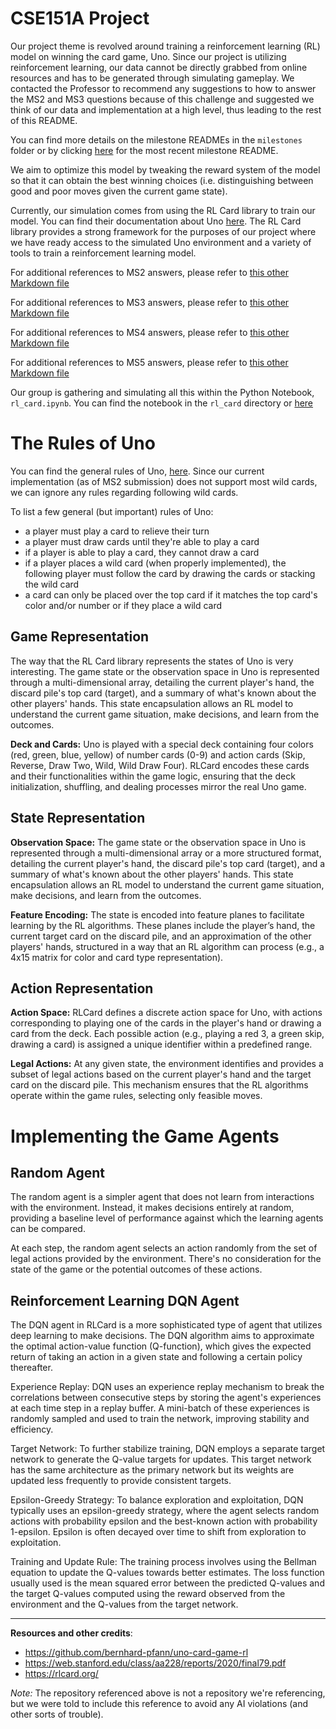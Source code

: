 # CSE151A Project
Our project theme is revolved around training a reinforcement learning (RL) model on winning the card game, Uno. Since our project is utilizing reinforcement learning, our data cannot be directly grabbed from online resources and has to be generated through simulating gameplay. We contacted the Professor to recommend any suggestions to how to answer the MS2 and MS3 questions because of this challenge and suggested we think of our data and implementation at a high level, thus leading to the rest of this README.

You can find more details on the milestone READMEs in the `milestones` folder or by clicking [here](https://github.com/nicholaslambs/cse151a_project/blob/main/milestones/ms5/README.md) for the most recent milestone README.

We aim to optimize this model by tweaking the reward system of the model so that it can obtain the best winning choices (i.e. distinguishing between good and poor moves given the current game state).

Currently, our simulation comes from using the RL Card library to train our model. You can find their documentation about Uno [here](https://rlcard.org/games.html#uno). The RL Card library provides a strong framework for the purposes of our project where we have ready access to the simulated Uno environment and a variety of tools to train a reinforcement learning model.

For additional references to MS2 answers, please refer to [this other Markdown file](https://github.com/nicholaslambs/cse151a_project/blob/main/milestones/ms2/README.md)

For additional references to MS3 answers, please refer to [this other Markdown file](https://github.com/nicholaslambs/cse151a_project/blob/main/milestones/ms3/README.md)

For additional references to MS4 answers, please refer to [this other Markdown file](https://github.com/nicholaslambs/cse151a_project/blob/main/milestones/ms4/README.md)

For additional references to MS5 answers, please refer to [this other Markdown file](https://github.com/nicholaslambs/cse151a_project/blob/main/milestones/ms5/README.md)

Our group is gathering and simulating all this within the Python Notebook, `rl_card.ipynb`. You can find the notebook in the `rl_card` directory or [here](https://github.com/nicholaslambs/cse151a_project/blob/main/rl_card/rl_card.ipynb)

# The Rules of Uno
You can find the general rules of Uno, [here](https://en.wikipedia.org/wiki/Uno_(card_game)). Since our current implementation (as of MS2 submission) does not support most wild cards, we can ignore any rules regarding following wild cards.

To list a few general (but important) rules of Uno:
- a player must play a card to relieve their turn
- a player must draw cards until they're able to play a card
- if a player is able to play a card, they cannot draw a card
- if a player places a wild card (when properly implemented), the following player must follow the card by drawing the cards or stacking the wild card
- a card can only be placed over the top card if it matches the top card's color and/or number or if they place a wild card

## Game Representation
The way that the RL Card library represents the states of Uno is very interesting. The game state or the observation space in Uno is represented through a multi-dimensional array, detailing the current player's hand, the discard pile's top card (target), and a summary of what's known about the other players' hands. This state encapsulation allows an RL model to understand the current game situation, make decisions, and learn from the outcomes.

**Deck and Cards:** Uno is played with a special deck containing four colors (red, green, blue, yellow) of number cards (0-9) and action cards (Skip, Reverse, Draw Two, Wild, Wild Draw Four). RLCard encodes these cards and their functionalities within the game logic, ensuring that the deck initialization, shuffling, and dealing processes mirror the real Uno game.

## State Representation
**Observation Space:** The game state or the observation space in Uno is represented through a multi-dimensional array or a more structured format, detailing the current player's hand, the discard pile's top card (target), and a summary of what's known about the other players' hands. This state encapsulation allows an RL model to understand the current game situation, make decisions, and learn from the outcomes.

**Feature Encoding:** The state is encoded into feature planes to facilitate learning by the RL algorithms. These planes include the player’s hand, the current target card on the discard pile, and an approximation of the other players' hands, structured in a way that an RL algorithm can process (e.g., a 4x15 matrix for color and card type representation).

## Action Representation
**Action Space:** RLCard defines a discrete action space for Uno, with actions corresponding to playing one of the cards in the player's hand or drawing a card from the deck. Each possible action (e.g., playing a red 3, a green skip, drawing a card) is assigned a unique identifier within a predefined range.

**Legal Actions:** At any given state, the environment identifies and provides a subset of legal actions based on the current player's hand and the target card on the discard pile. This mechanism ensures that the RL algorithms operate within the game rules, selecting only feasible moves.

# Implementing the Game Agents
## Random Agent
The random agent is a simpler agent that does not learn from interactions with the environment. Instead, it makes decisions entirely at random, providing a baseline level of performance against which the learning agents can be compared.

At each step, the random agent selects an action randomly from the set of legal actions provided by the environment. There's no consideration for the state of the game or the potential outcomes of these actions.

## Reinforcement Learning DQN Agent
The DQN agent in RLCard is a more sophisticated type of agent that utilizes deep learning to make decisions. The DQN algorithm aims to approximate the optimal action-value function (Q-function), which gives the expected return of taking an action in a given state and following a certain policy thereafter.

Experience Replay: DQN uses an experience replay mechanism to break the correlations between consecutive steps by storing the agent's experiences at each time step in a replay buffer. A mini-batch of these experiences is randomly sampled and used to train the network, improving stability and efficiency.

Target Network: To further stabilize training, DQN employs a separate target network to generate the Q-value targets for updates. This target network has the same architecture as the primary network but its weights are updated less frequently to provide consistent targets.

Epsilon-Greedy Strategy: To balance exploration and exploitation, DQN typically uses an epsilon-greedy strategy, where the agent selects random actions with probability epsilon and the best-known action with probability 1-epsilon. Epsilon is often decayed over time to shift from exploration to exploitation.

Training and Update Rule: The training process involves using the Bellman equation to update the Q-values towards better estimates. The loss function usually used is the mean squared error between the predicted Q-values and the target Q-values computed using the reward observed from the environment and the Q-values from the target network.

---
**Resources and other credits**:
- https://github.com/bernhard-pfann/uno-card-game-rl
- https://web.stanford.edu/class/aa228/reports/2020/final79.pdf
- https://rlcard.org/

*Note:* The repository referenced above is not a repository we're referencing, but we were told to include this reference to avoid any AI violations (and other sorts of trouble).

